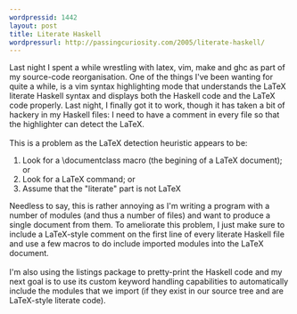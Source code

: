 ```yaml
---
wordpressid: 1442
layout: post
title: Literate Haskell
wordpressurl: http://passingcuriosity.com/2005/literate-haskell/
---
```

Last night I spent a while wrestling with latex, vim, make and ghc as part of my source-code reorganisation. One of the things I've been wanting for quite a while, is a vim syntax highlighting mode that understands the LaTeX literate Haskell syntax and displays both the Haskell code and the LaTeX code properly. Last night, I finally got it to work, though it has taken a bit of hackery in my Haskell files: I need to have a comment in every file so that the highlighter can detect the LaTeX.<br /><br />This is a problem as the LaTeX detection heuristic appears to be:<ol><li>Look for a \documentclass macro (the begining of a LaTeX document); or </li><li>Look for a LaTeX command; or</li><li>Assume that the "literate" part is not LaTeX</li></ol> Needless to say, this is rather annoying as I'm writing a program with a number of modules (and thus a number of files) and want to produce a single document from them. To ameliorate this problem, I just make sure to include a LaTeX-style comment on the first line of every literate Haskell file and use a few macros to do include imported modules into the LaTeX document.<br /><br />I'm also using the listings package to pretty-print the Haskell code and my next goal is to use its custom keyword handling capabilities to <emph>automatically</emph> include the modules that we import (if they exist in our source tree and are LaTeX-style literate code).
